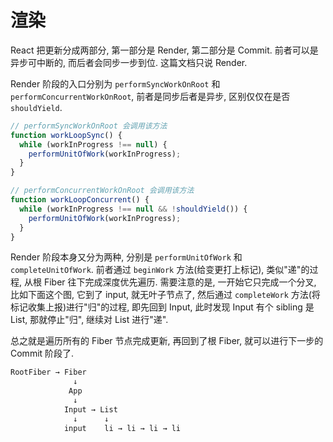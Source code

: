 # 渲染

React 把更新分成两部分, 第一部分是 Render, 第二部分是 Commit. 前者可以是异步可中断的, 而后者会同步一步到位. 这篇文档只说 Render.

Render 阶段的入口分别为 `performSyncWorkOnRoot` 和 `performConcurrentWorkOnRoot`, 前者是同步后者是异步, 区别仅仅在是否 `shouldYield`.

```ts
// performSyncWorkOnRoot 会调用该方法
function workLoopSync() {
  while (workInProgress !== null) {
    performUnitOfWork(workInProgress);
  }
}

// performConcurrentWorkOnRoot 会调用该方法
function workLoopConcurrent() {
  while (workInProgress !== null && !shouldYield()) {
    performUnitOfWork(workInProgress);
  }
}
```

Render 阶段本身又分为两种, 分别是 `performUnitOfWork` 和 `completeUnitOfWork`. 前者通过 `beginWork` 方法(给变更打上标记), 类似"递"的过程, 从根 Fiber 往下完成深度优先遍历. 需要注意的是, 一开始它只完成一个分叉, 比如下面这个图, 它到了 input, 就无叶子节点了, 然后通过 `completeWork` 方法(将标记收集上报)进行"归"的过程, 即先回到 Input, 此时发现 Input 有个 sibling 是 List, 那就停止"归", 继续对 List 进行"递".

总之就是遍历所有的 Fiber 节点完成更新, 再回到了根 Fiber, 就可以进行下一步的 Commit 阶段了.

```ts
RootFiber → Fiber
              ↓
             App
              ↓
            Input → List
              ↓      ↓
            input    li → li → li → li
```
